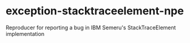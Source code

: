 # exception-stacktraceelement-npe
Reproducer for reporting a bug in IBM Semeru's StackTraceElement implementation
